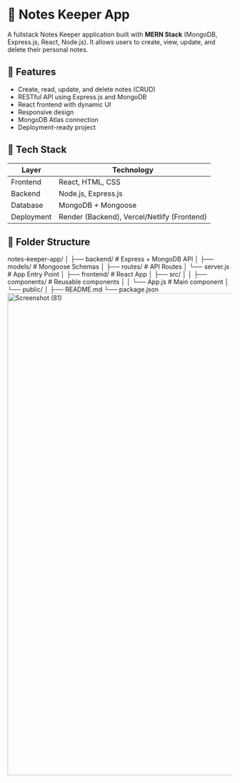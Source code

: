 # 📝 Notes Keeper App

A fullstack Notes Keeper application built with **MERN Stack** (MongoDB, Express.js, React, Node.js). It allows users to create, view, update, and delete their personal notes.

## 🚀 Features

- Create, read, update, and delete notes (CRUD)
- RESTful API using Express.js and MongoDB
- React frontend with dynamic UI
- Responsive design
- MongoDB Atlas connection
- Deployment-ready project

## 🧱 Tech Stack

| Layer        | Technology            |
|--------------|------------------------|
| Frontend     | React, HTML, CSS       |
| Backend      | Node.js, Express.js    |
| Database     | MongoDB + Mongoose     |
| Deployment   | Render (Backend), Vercel/Netlify (Frontend) |

## 📁 Folder Structure

notes-keeper-app/
│
├── backend/ # Express + MongoDB API
│ ├── models/ # Mongoose Schemas
│ ├── routes/ # API Routes
│ └── server.js # App Entry Point
│
├── frontend/ # React App
│ ├── src/
│ │ ├── components/ # Reusable components
│ │ └── App.js # Main component
│ └── public/
│
├── README.md
└── package.json
<img width="1920" height="1080" alt="Screenshot (81)" src="https://github.com/user-attachments/assets/8832caf4-1167-4f7c-bf85-0e9612967ebb" />
